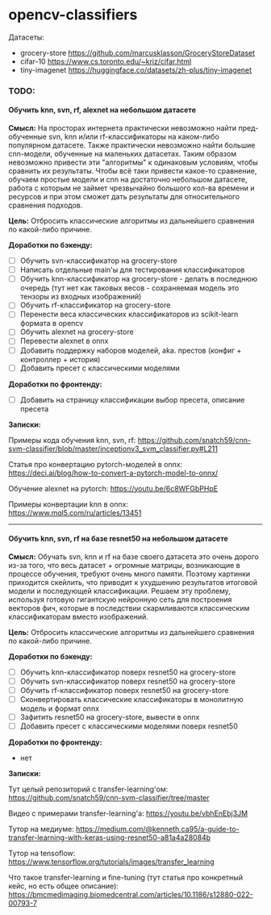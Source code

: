 # opencv-classifiers

Датасеты:
- grocery-store https://github.com/marcusklasson/GroceryStoreDataset
- cifar-10 https://www.cs.toronto.edu/~kriz/cifar.html
- tiny-imagenet https://huggingface.co/datasets/zh-plus/tiny-imagenet

### TODO:

#### Обучить knn, svn, rf, alexnet на небольшом датасете

**Смысл:**
На просторах интернета практически невозможно найти пред-обученные svn, knn и/или rf-классификаторы на каком-либо популярном датасете. Также практически невозможно найти большие cnn-модели, обученные на маленьких датасетах. Таким образом невозможно привести эти "алгоритмы" к одинаковым условиям, чтобы сравнить их результаты. Чтобы всё таки привести какое-то сравнение, обучаем простые модели и cnn на достаточно небольшом датасете, работа с которым не займет чрезвычайно большого кол-ва времени и ресурсов и при этом сможет дать результаты для относительного сравнения подходов. 

**Цель:**
Отбросить классические алгоритмы из дальнейшего сравнения по какой-либо причине.

**Доработки по бэкенду:**

- [ ] Обучить svn-классификатор на grocery-store
- [ ] Написать отдельные main'ы для тестирования классификаторов
- [ ] Обучить knn-классификатор на grocery-store - делать в последнюю очередь (тут нет как таковых весов - сохраняемая модель это тензоры из входных изображений)
- [ ] Обучить rf-классификатор на grocery-store
- [ ] Перенести веса классических классификаторов из scikit-learn формата в opencv
- [ ] Обучить alexnet на grocery-store
- [ ] Перевести alexnet в onnx
- [ ] Добавить поддержку наборов моделей, aka. престов (конфиг + контроллер + история)
- [ ] Добавить пресет с классическими моделями

**Доработки по фронтенду:**

- [ ] Добавить на страницу классификации выбор пресета, описание пресета

**Записки:**

Примеры кода обучения knn, svn, rf:
https://github.com/snatch59/cnn-svm-classifier/blob/master/inceptionv3_svm_classifier.py#L211

Статья про конвертацию pytorch-моделей в onnx:
https://deci.ai/blog/how-to-convert-a-pytorch-model-to-onnx/

Обучение alexnet на pytorch:
https://youtu.be/6c8WFGbPHpE

Примеры конвертации knn в onnx:
https://www.mql5.com/ru/articles/13451

---

#### Обучить knn, svn, rf на базе resnet50 на небольшом датасете

**Смысл:**
Обучать svn, knn и rf на базе своего датасета это очень дорого из-за того, что весь датасет + огромные матрицы, возникающие в процессе обучения, требуют очень много памяти. Поэтому картинки приходится скейлить, что приводит к ухудшению результатов итоговой модели и последующей классификации. Решаем эту проблему, используя готовую гигантскую нейронную сеть для построения векторов фич, которые в последствии скармливаются классическим классификаторам вместо изображений.

**Цель:**
Отбросить классические алгоритмы из дальнейшего сравнения по какой-либо причине.

**Доработки по бэкенду:**

- [ ] Обучить knn-классификатор поверх resnet50 на grocery-store
- [ ] Обучить svn-классификатор поверх resnet50 на grocery-store
- [ ] Обучить rf-классификатор поверх resnet50 на grocery-store
- [ ] Сконвертировать классические классификаторы в монолитную модель и формат onnx
- [ ] Зафитить resnet50 на grocery-store, вывести в onnx
- [ ] Добавить пресет с классическими моделями поверх resnet50

**Доработки по фронтенду:**

- нет

**Записки:**

Тут целый репозиторий с transfer-learning'ом:
https://github.com/snatch59/cnn-svm-classifier/tree/master

Видео с примерами transfer-learning'a:
https://youtu.be/vbhEnEbj3JM

Тутор на медиуме:
https://medium.com/@kenneth.ca95/a-guide-to-transfer-learning-with-keras-using-resnet50-a81a4a28084b

Тутор на tensoflow:
https://www.tensorflow.org/tutorials/images/transfer_learning

Что такое transfer-learning и fine-tuning (тут статья про конкретный кейс, но есть общее описание):
https://bmcmedimaging.biomedcentral.com/articles/10.1186/s12880-022-00793-7
